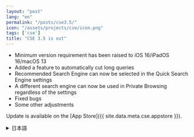 ```yaml
---
layout: "post"
lang: "en"
permalink: "/posts/cse3.5/"
icon: "/assets/projects/cse/icon.png"
tags: ['cse']
title: "CSE 3.5 is out"
---
```


- Minimum version requirement has been raised to iOS 16/iPadOS 16/macOS 13
- Added a feature to automatically cut long queries
- Recommended Search Engine can now be selected in the Quick Search Engine settings
- A different search engine can now be used in Private Browsing regardless of the settings
- Fixed bugs
- Some other adjustments

Update is available on the [App Store]({{ site.data.meta.cse.appstore }}).

<details lang="ja">
<summary>日本語</summary>

- 最小バージョンがiOS 16/iPadOS 16/macOS 13に引き上げられました
- 長いクエリを自動でカットする機能を追加しました
- クイック検索エンジンも「おすすめの検索エンジン」を選択できるようになりました
- 設定に関わらずプライベートブラウズで別の検索エンジンを設定できるようになりました
- バグを修正しました
- その他いくつかの調整を行いました

</details>
